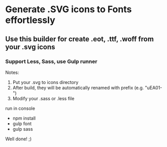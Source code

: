 # Generate .SVG icons to Fonts effortlessly
## Use this builder for create .eot, .ttf, .woff from your .svg icons

### Support Less, Sass, use Gulp runner

Notes: 
1. Put your .svg to icons directory
2. After build, they will be automatically renamed with prefix (e.g. "uEA01-")
3. Modify your .sass or .less file 

run in console
- npm install
- gulp font
- gulp sass

Well done! ;) 